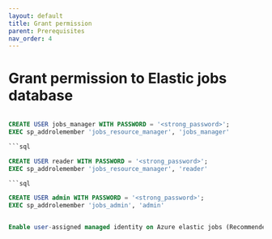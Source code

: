 ```yaml
---
layout: default
title: Grant permission
parent: Prerequisites
nav_order: 4
---
```


# Grant permission to Elastic jobs database

```sql

CREATE USER jobs_manager WITH PASSWORD = '<strong_password>';
EXEC sp_addrolemember 'jobs_resource_manager', 'jobs_manager'

```sql

CREATE USER reader WITH PASSWORD = '<strong_password>';
EXEC sp_addrolemember 'jobs_resource_manager', 'reader'

```sql

CREATE USER admin WITH PASSWORD = '<strong_password>';
EXEC sp_addrolemember 'jobs_admin', 'admin'


Enable user-assigned managed identity on Azure elastic jobs (Recommended)